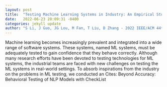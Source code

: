 ```yaml
---
layout: post
title:  "Testing Machine Learning Systems in Industry: An Empirical Study"
date:   2022-06-23 20:09:31 -0400
categories: jekyll update
author: "S Li, J Guo, JG Lou, M Fan, T Liu, D Zhang - 2022 IEEE/ACM 44th International , 2022"
---
```

Machine learning becomes increasingly prevalent and integrated into a wide range of software systems. These systems, named ML systems, must be adequately tested to gain confidence that they behave correctly. Although many research efforts have been devoted to testing technologies for ML systems, the industrial teams are faced with new challenges on testing the ML systems in real-world settings. To absorb inspirations from the industry on the problems in ML testing, we conducted an 
Cites: Beyond Accuracy: Behavioral Testing of NLP Models with CheckList